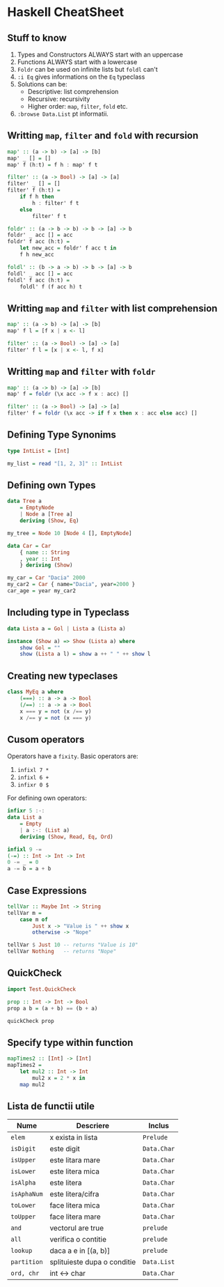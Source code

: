 # Haskell CheatSheet

## Stuff to know

1. Types and Constructors ALWAYS start with an uppercase
2. Functions ALWAYS start with a lowercase
3. `Foldr` can be used on infinite lists but `foldl` can't
4. `:i Eq` gives informations on the `Eq` typeclass
5. Solutions can be:
    * Descriptive: list comprehension
    * Recursive: recursivity
    * Higher order: `map`, `filter`, `fold` etc.
6. `:browse Data.List` pt informatii.

## Writting `map`, `filter` and `fold` with recursion

``` haskell
map' :: (a -> b) -> [a] -> [b]
map' _ [] = []
map' f (h:t) = f h : map' f t

filter' :: (a -> Bool) -> [a] -> [a]
filter' _ [] = []
filter' f (h:t) =
    if f h then
        h : filter' f t
    else
        filter' f t

foldr' :: (a -> b -> b) -> b -> [a] -> b
foldr' _ acc [] = acc
foldr' f acc (h:t) =
    let new_acc = foldr' f acc t in
    f h new_acc

foldl' :: (b -> a -> b) -> b -> [a] -> b
foldl' _ acc [] = acc
foldl' f acc (h:t) =
    foldl' f (f acc h) t
```

## Writting `map` and `filter` with list comprehension

``` haskell
map' :: (a -> b) -> [a] -> [b]
map' f l = [f x | x <- l]

filter' :: (a -> Bool) -> [a] -> [a]
filter' f l = [x | x <- l, f x]
```

## Writting `map` and `filter` with `foldr`

``` haskell
map' :: (a -> b) -> [a] -> [b]
map' f = foldr (\x acc -> f x : acc) []

filter' :: (a -> Bool) -> [a] -> [a]
filter' f = foldr (\x acc -> if f x then x : acc else acc) []
```

## Defining Type Synonims

``` haskell
type IntList = [Int]

my_list = read "[1, 2, 3]" :: IntList
```

## Defining own Types

``` haskell
data Tree a
    = EmptyNode
    | Node a [Tree a]
    deriving (Show, Eq)

my_tree = Node 10 [Node 4 [], EmptyNode]

data Car = Car
    { name :: String
    , year :: Int
    } deriving (Show)

my_car = Car "Dacia" 2000
my_car2 = Car { name="Dacia", year=2000 }
car_age = year my_car2
```

## Including type in Typeclass

``` haskell
data Lista a = Gol | Lista a (Lista a)

instance (Show a) => Show (Lista a) where
    show Gol = ""
    show (Lista a l) = show a ++ " " ++ show l
```

## Creating new typeclases

``` haskell
class MyEq a where
    (===) :: a -> a -> Bool
    (/==) :: a -> a -> Bool
    x === y = not (x /== y)
    x /== y = not (x === y)
```

## Cusom operators

Operators have a `fixity`.
Basic operators are:
1. `infixl 7 *`
2. `infixl 6 +`
3. `infixr 0 $`

For defining own operators:
``` haskell
infixr 5 :-:  
data List a
    = Empty
    | a :-: (List a)
    deriving (Show, Read, Eq, Ord)  

infixl 9 -=
(-=) :: Int -> Int -> Int
0 -= _ = 0
a -= b = a + b
```

## Case Expressions

``` haskell
tellVar :: Maybe Int -> String
tellVar m =
    case m of
        Just x -> "Value is " ++ show x
        otherwise -> "Nope"

tellVar $ Just 10 -- returns "Value is 10"
tellVar Nothing   -- returns "Nope"
```

## QuickCheck

``` haskell
import Test.QuickCheck

prop :: Int -> Int -> Bool
prop a b = (a + b) == (b + a)

quickCheck prop
```

## Specify type within function

``` haskell
mapTimes2 :: [Int] -> [Int]
mapTimes2 =
    let mul2 :: Int -> Int
        mul2 x = 2 * x in
    map mul2
```

## Lista de functii utile

| Nume      | Descriere         | Inclus 
| --------- | ------------      | ---------
| `elem`    | x exista in lista | `Prelude`
| `isDigit` | este digit        | `Data.Char`
| `isUpper` | este litara mare  | `Data.Char`
| `isLower` | este litera mica  | `Data.Char`
| `isAlpha` | este litera       | `Data.Char`
|`isAphaNum`| este litera/cifra | `Data.Char`
| `toLower` | face litera mica  | `Data.Char`
| `toUpper` | face litera mare  | `Data.Char`
| `and`     | vectorul are true | `prelude`
| `all`     | verifica o contitie| `prelude`
| `lookup`  | daca a e in [(a, b)] | `prelude`
| `partition` | splituieste dupa o conditie | `Data.List`
| `ord, chr` | int <-> char     | `Data.Char`
